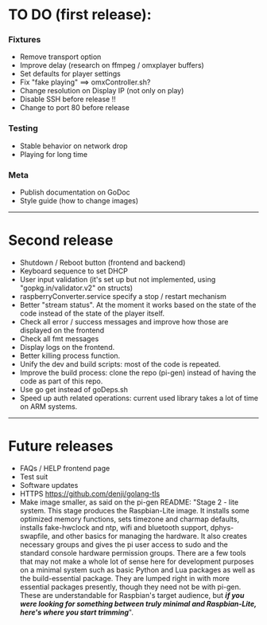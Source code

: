 # TO DO (first release):
### Fixtures
* Remove transport option
* Improve delay (research on ffmpeg / omxplayer buffers)
* Set defaults for player settings
* Fix "fake playing" ==> omxController.sh?
* Change resolution on Display IP (not only on play)
* Disable SSH before release !!
* Change to port 80 before release
### Testing
* Stable behavior on network drop
* Playing for long time
### Meta
* Publish documentation on GoDoc
* Style guide (how to change images)

---

# Second release
* Shutdown / Reboot button (frontend and backend)
* Keyboard sequence to set DHCP
* User input validation (it's set up but not implemented, using "gopkg.in/validator.v2" on structs)
* raspberryConverter.service specify a stop / restart mechanism
* Better "stream status". At the moment it works based on the state of the code instead of the state of the player itself.
* Check all error / success messages and improve how those are displayed on the frontend
* Check all fmt messages
* Display logs on the frontend.
* Better killing process function.
* Unify the dev and build scripts: most of the code is repeated.
* Improve the build process: clone the repo (pi-gen) instead of having the code as part of this repo.
* Use go get instead of goDeps.sh
* Speed up auth related operations: current used library takes a lot of time on ARM systems.
---

# Future releases
* FAQs / HELP frontend page
* Test suit
* Software updates
* HTTPS https://github.com/denji/golang-tls
* Make image smaller, as said on the pi-gen README: "Stage 2 - lite system. This stage produces the Raspbian-Lite image. It installs some optimized memory functions, sets timezone and charmap defaults, installs fake-hwclock and ntp, wifi and bluetooth support, dphys-swapfile, and other basics for managing the hardware. It also creates necessary groups and gives the pi user access to sudo and the standard console hardware permission groups. There are a few tools that may not make a whole lot of sense here for development purposes on a minimal system such as basic Python and Lua packages as well as the build-essential package. They are lumped right in with more essential packages presently, though they need not be with pi-gen. These are understandable for Raspbian's target audience, but ***if you were looking for something between truly minimal and Raspbian-Lite, here's where you start trimming***".
